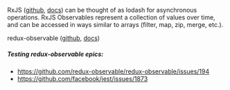 RxJS ([github](https://github.com/Reactive-Extensions/RxJS), [docs](http://reactivex.io/rxjs/manual/overview.html))
can be thought of as lodash for asynchronous operations. RxJS Observables
represent a collection of values over time, and can be accessed in ways
similar to arrays (filter, map, zip, merge, etc.).

redux-observable ([github](https://github.com/redux-observable/redux-observable), [docs](https://redux-observable.js.org/))


##### Testing redux-observable epics:
- https://github.com/redux-observable/redux-observable/issues/194
- https://github.com/facebook/jest/issues/1873
